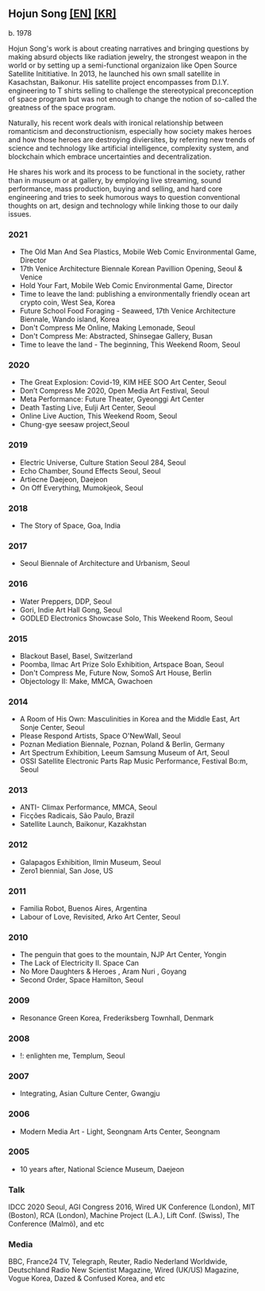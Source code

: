 ## Hojun Song [[EN]](hojunsong.md) [[KR]](hojunsong_KR.md)
b. 1978

Hojun Song's work is about creating narratives and bringing questions by making absurd objects like radiation jewelry, the strongest weapon in the world or by setting up a semi-functional organizaion like Open Source Satellite Inititiative. In 2013, he launched his own small satellite in Kasachstan, Baikonur. His satellite project encompasses from D.I.Y. engineering to T shirts selling to challenge the stereotypical preconception of space program but was not enough to change the notion of so-called the greatness of the space program. 

Naturally, his recent work deals with ironical relationship between romanticism and deconstructionism, especially how society makes heroes and how those heroes are destroying diviersites, by referring new trends of science and technology like artificial intelligence, complexity system, and blockchain which embrace uncertainties and decentralization.

He shares his work and its process to be functional in the society, rather than in museum or at gallery, by employing live streaming, sound performance, mass production, buying and selling, and hard core engineering and tries to seek humorous ways to question conventional thoughts on art, design and technology while linking those to our daily issues.
### 2021
- The Old Man And Sea Plastics, Mobile Web Comic Environmental Game, Director
- 17th Venice Architecture Biennale Korean Pavillion Opening, Seoul & Venice
- Hold Your Fart, Mobile Web Comic Environmental Game, Director
- Time to leave the land: publishing a environmentally friendly ocean art crypto coin, West Sea, Korea
- Future School Food Foraging - Seaweed, 17th Venice Architecture Biennale, Wando island, Korea
- Don't Compress Me Online, Making Lemonade, Seoul
- Don't Compress Me: Abstracted, Shinsegae Gallery, Busan
- Time to leave the land - The beginning, This Weekend Room, Seoul
### 2020	
- The Great Explosion: Covid-19, KIM HEE SOO Art Center, Seoul
- Don’t Compress Me 2020, Open Media Art Festival, Seoul  
- Meta Performance: Future Theater, Gyeonggi Art Center  
- Death Tasting Live, Eulji Art Center, Seoul  
- Online Live Auction, This Weekend Room, Seoul  
- Chung-gye seesaw project,Seoul  
### 2019	
- Electric Universe, Culture Station Seoul 284, Seoul  
- Echo Chamber, Sound Effects Seoul, Seoul  
- Artiecne Daejeon, Daejeon  
- On Off Everything, Mumokjeok, Seoul  
### 2018 	
- The Story of Space, Goa, India  
### 2017	
- Seoul Biennale of Architecture and Urbanism, Seoul  
### 2016	
- Water Preppers, DDP, Seoul  
- Gori, Indie Art Hall Gong, Seoul  
- GODLED Electronics Showcase Solo, This Weekend Room, Seoul  
### 2015	
- Blackout Basel, Basel, Switzerland  
- Poomba, Ilmac Art Prize Solo Exhibition, Artspace Boan, Seoul  
- Don't Compress Me, Future Now, SomoS Art House, Berlin  
- Objectology II: Make, MMCA, Gwachoen  
### 2014	
- A Room of His Own: Masculinities in Korea and the Middle East, Art Sonje Center, Seoul  
- Please Respond Artists, Space O'NewWall, Seoul  
- Poznan Mediation Biennale, Poznan, Poland & Berlin, Germany  
- Art Spectrum Exhibition, Leeum Samsung Museum of Art, Seoul  
- OSSI Satellite Electronic Parts Rap Music Performance, Festival Bo:m, Seoul  
### 2013	
- ANTI- Climax Performance, MMCA, Seoul  
- Ficções Radicais, São Paulo, Brazil  
- Satellite Launch, Baikonur, Kazakhstan  
### 2012	
- Galapagos Exhibition, Ilmin Museum, Seoul  
- Zero1 biennial, San Jose, US  
### 2011	
- Familia Robot, Buenos Aires, Argentina  
- Labour of Love, Revisited, Arko Art Center, Seoul  
### 2010	
- The penguin that goes to the mountain, NJP Art Center, Yongin  
- The Lack of Electricity II. Space Can  
- No More Daughters & Heroes , Aram Nuri , Goyang  
- Second Order, Space Hamilton, Seoul  
### 2009	
- Resonance Green Korea, Frederiksberg Townhall, Denmark  
### 2008	
- !: enlighten me, Templum, Seoul  
### 2007	
- Integrating, Asian Culture Center, Gwangju  
### 2006	
- Modern Media Art - Light, Seongnam Arts Center, Seongnam  
### 2005	
- 10 years after, National Science Museum, Daejeon  

### Talk
IDCC 2020 Seoul, AGI Congress 2016, Wired UK Conference (London), MIT (Boston), RCA (London), Machine Project (L.A.),
Lift Conf. (Swiss), The Conference (Malmö), and etc

### Media
BBC, France24 TV, Telegraph, Reuter, Radio Nederland Worldwide, Deutschland Radio
New Scientist Magazine, Wired (UK/US) Magazine, Vogue Korea, Dazed & Confused Korea, and etc
